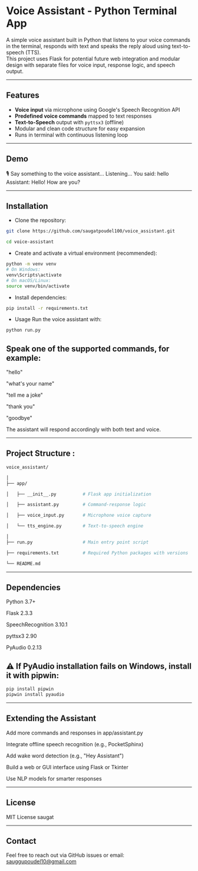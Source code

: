 # Voice Assistant - Python Terminal App

A simple voice assistant built in Python that listens to your voice commands in the terminal, responds with text and speaks the reply aloud using text-to-speech (TTS).  
This project uses Flask for potential future web integration and modular design with separate files for voice input, response logic, and speech output.

---

## Features

- **Voice input** via microphone using Google's Speech Recognition API
- **Predefined voice commands** mapped to text responses
- **Text-to-Speech** output with `pyttsx3` (offline)
- Modular and clean code structure for easy expansion
- Runs in terminal with continuous listening loop

---

## Demo


🎙️ Say something to the voice assistant...
Listening...
You said: hello
Assistant: Hello! How are you?


---
## Installation

- Clone the repository:
```bash
git clone https://github.com/saugatpoudel100/voice_assistant.git

cd voice-assistant
```


- Create and activate a virtual environment (recommended):
```bash
python -m venv venv
# On Windows:
venv\Scripts\activate
# On macOS/Linux:
source venv/bin/activate

```

- Install dependencies:
```bash
pip install -r requirements.txt
```

- Usage
Run the voice assistant with:
```bash
python run.py
```

## Speak one of the supported commands, for example:

"hello"

"what's your name"

"tell me a joke"

"thank you"

"goodbye"

The assistant will respond accordingly with both text and voice.

---

## Project Structure :
```bash
voice_assistant/

│
├── app/

│   ├── __init__.py          # Flask app initialization

│   ├── assistant.py         # Command-response logic

│   ├── voice_input.py       # Microphone voice capture

│   └── tts_engine.py        # Text-to-speech engine

│
├── run.py                   # Main entry point script

├── requirements.txt         # Required Python packages with versions

└── README.md    

```

---
## Dependencies
Python 3.7+

Flask 2.3.3

SpeechRecognition 3.10.1

pyttsx3 2.90

PyAudio 0.2.13

## ⚠️ If PyAudio installation fails on Windows, install it with pipwin:
```bash
pip install pipwin
pipwin install pyaudio

```

---
## Extending the Assistant
Add more commands and responses in app/assistant.py

Integrate offline speech recognition (e.g., PocketSphinx)

Add wake word detection (e.g., "Hey Assistant")

Build a web or GUI interface using Flask or Tkinter

Use NLP models for smarter responses

---
## License
MIT License saugat

---
## Contact
Feel free to reach out via GitHub issues or email: sauggupoudel10@gmail.com










